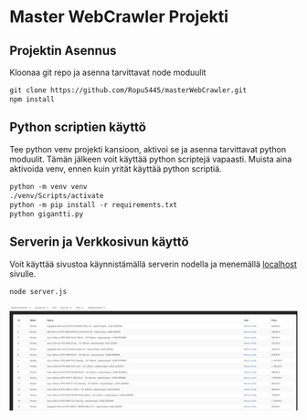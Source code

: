 # Master WebCrawler Projekti
## Projektin Asennus
Kloonaa git repo ja asenna tarvittavat node moduulit
```
git clone https://github.com/Ropu5445/masterWebCrawler.git
npm install
```
## Python scriptien käyttö
Tee python venv projekti kansioon, aktivoi se ja asenna tarvittavat python moduulit. Tämän jälkeen voit käyttää python scriptejä vapaasti. Muista aina aktivoida venv, ennen kuin yrität käyttää python scriptiä.
```
python -m venv venv
./venv/Scripts/activate
python -m pip install -r requirements.txt
python gigantti.py
```
## Serverin ja Verkkosivun käyttö
Voit käyttää sivustoa käynnistämällä serverin nodella ja menemällä [localhost](http://localhost:80) sivulle.
```
node server.js
```

![Esimerkki verkkosivusta](./screenshots/example.png?raw=true "Esimerkki verkkosivusta")
